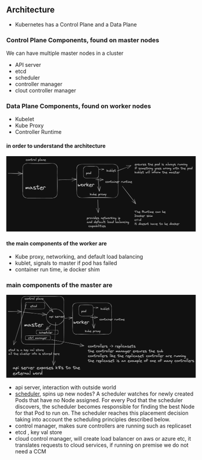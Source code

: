 ## Architecture

- Kubernetes has a Control Plane and a Data Plane

### Control Plane Components, found on master nodes

We can have multiple master nodes in a cluster

- API server
- etcd
- scheduler
- controller manager
- clout controller manager

### Data Plane Components, found on worker nodes

- Kubelet
- Kube Proxy
- Controller Runtime

#### in order to understand the architecture

![](./img/worker-master.png)

#### the main components of the worker are

- Kube proxy, networking, and default load balancing
- kublet, signals to master if pod has failed
- container run time, ie docker shim

### main components of the master are

![](./img/master.png)

- api server, interaction with outside world
- [scheduler](https://kubernetes.io/docs/concepts/scheduling-eviction/kube-scheduler/), spins up new nodes? A scheduler watches for newly created Pods that have no Node assigned. For every Pod that the scheduler discovers, the scheduler becomes responsible for finding the best Node for that Pod to run on. The scheduler reaches this placement decision taking into account the scheduling principles described below.
- control manager, makes sure controllers are running such as replicaset
- etcd , key val store
- cloud control manager, will create load balancer on aws or azure etc, it translates requests to cloud services, if running on premise we do not need a CCM
